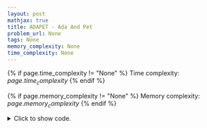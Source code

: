```yaml
---
layout: post
mathjax: true
title: ADAPET - Ada And Pet
problem_url: None
tags: None
memory_complexity: None
time_complexity: None
---
```




{% if page.time_complexity != "None" %}
Time complexity: ${{ page.time_complexity }}$
{% endif %}

{% if page.memory_complexity != "None" %}
Memory complexity: ${{ page.memory_complexity }}$
{% endif %}

<details>
<summary>
<p style="display:inline">Click to show code.</p>
</summary>
```cpp
{% raw %}
using namespace std;
using ll = long long;
using ii = pair<int, int>;
using vi = vector<int>;
template <typename InputIterator,
          typename T = typename iterator_traits<InputIterator>::value_type>
void read_n(InputIterator it, int n)
{
    copy_n(istream_iterator<T>(cin), n, it);
}
template <typename InputIterator,
          typename T = typename iterator_traits<InputIterator>::value_type>
void write(InputIterator first, InputIterator last, const char *delim = "\n")
{
    copy(first, last, ostream_iterator<T>(cout, delim));
}
int const NMAX = 5e5 + 11;
int n, pi[NMAX];
char s[NMAX];
int prefix_function(string s)
{
    for (int i = 1; i < n; i++)
    {
        int j = pi[i - 1];
        while (j > 0 and s[i] != s[j])
            j = pi[j - 1];
        if (s[i] == s[j])
            j++;
        pi[i] = j;
    }
    return pi[n - 1];
}
int main(void)
{
    int t;
    scanf("%d", &t);
    while (t--)
    {
        int k;
        scanf("%s %d", s, &k);
        n = strlen(s);
        int x = prefix_function(s);
        printf("%lld\n", ll(k - 1) * ll(n - x) + n);
    }
    return 0;
}

{% endraw %}
```
</details>

